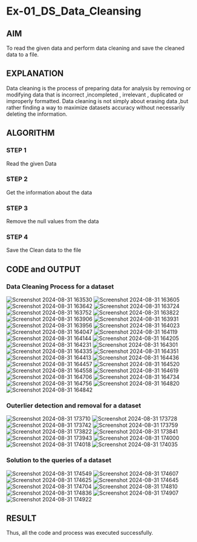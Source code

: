 # Ex-01_DS_Data_Cleansing


## AIM
To read the given data and perform data cleaning and save the cleaned data to a file. 

## EXPLANATION
Data cleaning is the process of preparing data for analysis by removing or modifying data that is incorrect ,incompleted , irrelevant , duplicated or improperly formatted. 
Data cleaning is not simply about erasing data ,but rather finding a way to maximize datasets accuracy without necessarily deleting the information. 

## ALGORITHM
### STEP 1
Read the given Data
### STEP 2
Get the information about the data
### STEP 3
Remove the null values from the data
### STEP 4
Save the Clean data to the file

## CODE and OUTPUT
### Data Cleaning Process for a dataset
![Screenshot 2024-08-31 163530](https://github.com/user-attachments/assets/b9344735-72d7-4cff-8e56-386526e21321)
![Screenshot 2024-08-31 163605](https://github.com/user-attachments/assets/5b6f61c8-97fa-43dc-9908-8215f4f4077d)
![Screenshot 2024-08-31 163642](https://github.com/user-attachments/assets/79708263-b2a6-4045-8f54-3d1321ae8600)
![Screenshot 2024-08-31 163724](https://github.com/user-attachments/assets/3e0a88d9-fe5b-4189-9c46-ee1adee005e3)
![Screenshot 2024-08-31 163752](https://github.com/user-attachments/assets/3f9c4e94-554f-424b-a4fb-c18ab1bc73d6)
![Screenshot 2024-08-31 163822](https://github.com/user-attachments/assets/cafa1ff0-23d0-4be7-a58b-caf479c4c491)
![Screenshot 2024-08-31 163906](https://github.com/user-attachments/assets/f1bda3cb-d4bd-4b33-be14-0718050af462)
![Screenshot 2024-08-31 163931](https://github.com/user-attachments/assets/9d65a66c-4584-44f9-85d6-cec3b7aa7326)
![Screenshot 2024-08-31 163956](https://github.com/user-attachments/assets/de80c85b-c714-4383-92fe-f42b73ad2f53)
![Screenshot 2024-08-31 164023](https://github.com/user-attachments/assets/daf6ac02-4a23-447e-a002-680e2dedcc11)
![Screenshot 2024-08-31 164047](https://github.com/user-attachments/assets/00cfa2fe-e3ca-468f-ad98-4a23e1f38aa2)
![Screenshot 2024-08-31 164119](https://github.com/user-attachments/assets/bfb17bf7-5f16-44c0-b6a0-8e6a43b589ba)
![Screenshot 2024-08-31 164144](https://github.com/user-attachments/assets/1e20a719-634c-4146-baa4-5cf9f7fa2d9d)
![Screenshot 2024-08-31 164205](https://github.com/user-attachments/assets/167c9db2-7708-4a9a-aa12-68f0e0471e3b)
![Screenshot 2024-08-31 164231](https://github.com/user-attachments/assets/d1583470-44fa-4111-b1bf-8a3053afe064)
![Screenshot 2024-08-31 164301](https://github.com/user-attachments/assets/c4d81660-4cfb-43a7-a6b6-a949b9707c98)
![Screenshot 2024-08-31 164335](https://github.com/user-attachments/assets/07b928e3-3c94-4816-a726-12a6ef2706c2)
![Screenshot 2024-08-31 164351](https://github.com/user-attachments/assets/7ecf05c5-27c0-4edf-a76a-e5a311c560b5)
![Screenshot 2024-08-31 164413](https://github.com/user-attachments/assets/a5c44570-a687-452d-834f-f3e80bdb839c)
![Screenshot 2024-08-31 164436](https://github.com/user-attachments/assets/8fd26320-b826-48a5-843a-b596cd76771d)
![Screenshot 2024-08-31 164457](https://github.com/user-attachments/assets/3350e286-4937-4f52-877c-94f1c186b479)
![Screenshot 2024-08-31 164520](https://github.com/user-attachments/assets/6c8eced4-d9c9-4132-ba8c-b6bdcdcbc9c4)
![Screenshot 2024-08-31 164558](https://github.com/user-attachments/assets/d9f92e3b-e334-4646-9598-00c6113f4f7d)
![Screenshot 2024-08-31 164619](https://github.com/user-attachments/assets/6d3212c2-cd04-4b86-91e1-013153a2258c)
![Screenshot 2024-08-31 164706](https://github.com/user-attachments/assets/cae1a908-ec30-463e-8859-5d6cc9c46776)
![Screenshot 2024-08-31 164734](https://github.com/user-attachments/assets/a8d1f9c9-9c36-4bd2-993c-f72e0d7a1c24)
![Screenshot 2024-08-31 164756](https://github.com/user-attachments/assets/a4ba07d2-7b1d-40ce-9844-a09a90480c0c)
![Screenshot 2024-08-31 164820](https://github.com/user-attachments/assets/a721aa62-1f98-4441-9633-dfd436b46030)
![Screenshot 2024-08-31 164842](https://github.com/user-attachments/assets/e1bfbf1b-8c09-4bf9-972e-937ef3f30450)
### Outerlier detection and removal for a dataset
![Screenshot 2024-08-31 173710](https://github.com/user-attachments/assets/6b69f317-233c-4201-a672-5decd232b1a9)
![Screenshot 2024-08-31 173728](https://github.com/user-attachments/assets/2769def7-ee18-4c44-b19a-cb87aee9a2e2)
![Screenshot 2024-08-31 173742](https://github.com/user-attachments/assets/149f2f97-c339-4358-bdb2-fe593661b226)
![Screenshot 2024-08-31 173759](https://github.com/user-attachments/assets/fb979c6a-f3d6-4514-8b8c-0a262b090d4c)
![Screenshot 2024-08-31 173822](https://github.com/user-attachments/assets/5bb73f74-8b58-4e4b-a2c4-60f1148cfa14)
![Screenshot 2024-08-31 173841](https://github.com/user-attachments/assets/95cf2074-9cb8-464f-a71b-32f0826db75f)
![Screenshot 2024-08-31 173943](https://github.com/user-attachments/assets/88d05c5c-8be0-4d73-8b7f-033d5c45aa3f)
![Screenshot 2024-08-31 174000](https://github.com/user-attachments/assets/71f5073c-e744-4ab8-8b47-3c7f5f89eb5c)
![Screenshot 2024-08-31 174018](https://github.com/user-attachments/assets/554b7c45-85a4-45a7-a3cc-1aa45c458e36)
![Screenshot 2024-08-31 174035](https://github.com/user-attachments/assets/e18cc599-dd5b-4994-84e7-837c2b91f1ba)
### Solution to the queries of a dataset
![Screenshot 2024-08-31 174549](https://github.com/user-attachments/assets/aeb15f6a-5531-4213-bd6e-adb66e02ee4f)
![Screenshot 2024-08-31 174607](https://github.com/user-attachments/assets/664c3db9-5b99-4913-bd2f-f461294a7568)
![Screenshot 2024-08-31 174625](https://github.com/user-attachments/assets/6e68db8b-2df6-4dcc-bd5e-0b98531a6411)
![Screenshot 2024-08-31 174645](https://github.com/user-attachments/assets/afc21c69-d8c7-4cd4-86ef-7442ce3e0569)
![Screenshot 2024-08-31 174704](https://github.com/user-attachments/assets/fc173193-64ef-49b5-aa7c-3d4f6b4b3121)
![Screenshot 2024-08-31 174810](https://github.com/user-attachments/assets/bff61ed0-2b02-4614-89ff-f5e91e934c38)
![Screenshot 2024-08-31 174836](https://github.com/user-attachments/assets/fb7ad278-1fb5-44e2-a067-74abc0d955f7)
![Screenshot 2024-08-31 174907](https://github.com/user-attachments/assets/0a84ddd3-a7ab-431e-8f99-ba4dbb25c8d0)
![Screenshot 2024-08-31 174922](https://github.com/user-attachments/assets/b62bda71-0765-4244-bc81-9a9536e07f93)

## RESULT
Thus, all the code and process was executed successfully.













































